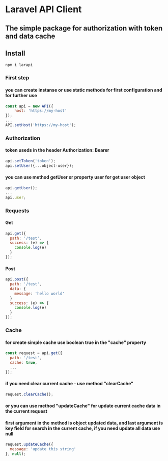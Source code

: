 # Laravel API Client
## The simple package for authorization with token and data cache
## Install
```
npm i larapi
```

### First step
#### you can create instanse or use static methods for first configuration and for further use
```js
const api = new API({
	host: 'https://my-host'
});
...
API.setHost('https://my-host');
```

### Authorization
#### token useds in the header Authorization: Bearer
```js
api.setToken('token');
api.setUser({...object-user});
```
#### you can use method getUser or property user for get user object
```js
api.getUser();
...
api.user;
```

### Requests

#### Get
```js
api.get({
  path: '/test',
  success: (e) => {
    console.log(e)
  }
});
```

#### Post
```js
api.post({
  path: '/test',
  data: {
    message: 'hello world'
  }
  success: (e) => {
    console.log(e)
  }
});
```

### Cache

#### for create simple cache use boolean true in the "cache" property
```js
const request = api.get({
  path: '/test',
  cache: true,
  ...
});
```

#### if you need clear current cache - use method "clearCache"
```js
request.clearCache();
```
#### or you can use method "updateCache" for update current cache data in the current request
#### first argument in the method is object updated data, and last argument is key field for search in the current cache, if you need update all data use null
```js
request.updateCache({
  message: 'update this string'
}, null);
```
